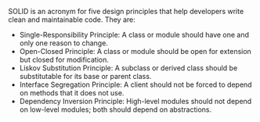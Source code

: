 SOLID is an acronym for five design principles that help developers write clean and maintainable code. They are:

- Single-Responsibility Principle: A class or module should have one and only one reason to change.
- Open-Closed Principle: A class or module should be open for extension but closed for modification.
- Liskov Substitution Principle: A subclass or derived class should be substitutable for its base or parent class.
- Interface Segregation Principle: A client should not be forced to depend on methods that it does not use.
- Dependency Inversion Principle: High-level modules should not depend on low-level modules; both should depend on abstractions.
